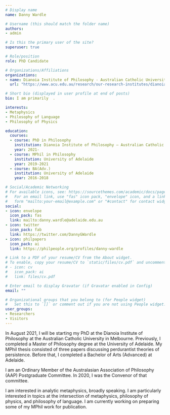 ```yaml
---
# Display name
name: Danny Wardle

# Username (this should match the folder name)
authors:
- admin

# Is this the primary user of the site?
superuser: true

# Role/position
role: PhD Candidate

# Organizations/Affiliations
organizations:
- name: Dianoia Institute of Philosophy - Australian Catholic University
  url: "https://www.acu.edu.au/research/our-research-institutes/dianoia-institute-of-philosophy"

# Short bio (displayed in user profile at end of posts)
bio: I am primarily  .

interests:
- Metaphysics
- Philosophy of Language
- Philosophy of Physics

education:
  courses:
  - course: PhD in Philosophy
    institution: Dianoia Institute of Philosophy – Australian Catholic University
    year: 2021-
  - course: MPhil in Philosophy
    institution: University of Adelaide
    year: 2019-2021
  - course: BA(Adv.)
    institution: University of Adelaide
    year: 2016-2018

# Social/Academic Networking
# For available icons, see: https://sourcethemes.com/academic/docs/page-builder/#icons
#   For an email link, use "fas" icon pack, "envelope" icon, and a link in the
#   form "mailto:your-email@example.com" or "#contact" for contact widget.
social:
- icon: envelope
  icon_pack: fas
  link: mailto:danny.wardle@adelaide.edu.au
- icon: twitter
  icon_pack: fab
  link: https://twitter.com/DannyGWardle
- icon: philpapers
  icon_pack: ai
  link: https://philpeople.org/profiles/danny-wardle

# Link to a PDF of your resume/CV from the About widget.
# To enable, copy your resume/CV to `static/files/cv.pdf` and uncomment the lines below.
# - icon: cv
#   icon_pack: ai
#   link: files/cv.pdf

# Enter email to display Gravatar (if Gravatar enabled in Config)
email: ""

# Organizational groups that you belong to (for People widget)
#   Set this to `[]` or comment out if you are not using People widget.
user_groups:
- Researchers
- Visitors
---
```


In August 2021, I will be starting my PhD at the Dianoia Institute of Philosophy at the Australian Catholic University in Melbourne. Previously, I completed a Master of Philosophy degree at the University of Adelaide. My MPhil thesis consisted of three papers discussing perdurantist theories of persistence. Before that, I completed a Bachelor of Arts (Advanced) at Adelaide.

I am an Ordinary Member of the Australasian Association of Philosophy (AAP) Postgraduate Committee. In 2020, I was the Convenor of that committee.

I am interested in analytic metaphysics, broadly speaking. I am particularly interested in topics at the intersection of metaphysics, philosophy of physics, and philosophy of language. I am currently working on preparing some of my MPhil work for publication. 
